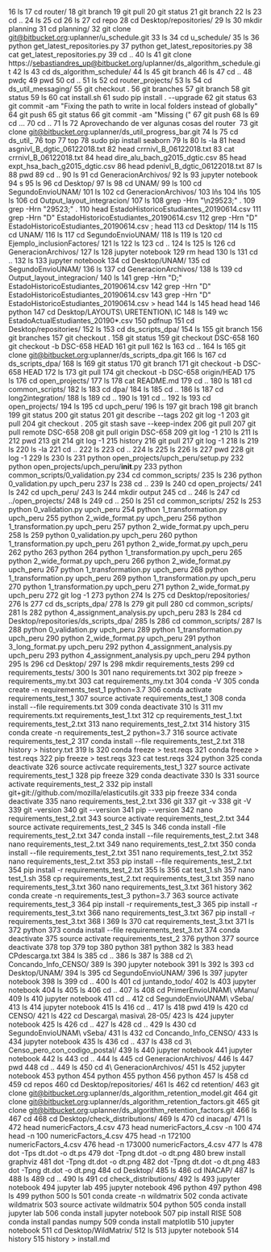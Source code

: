    16  ls
   17  cd router/
   18  git branch
   19  git pull
   20  git status
   21  git branch
   22  ls
   23  cd ..
   24  ls
   25  cd 
   26  ls
   27  cd repo
   28  cd Desktop/repositories/
   29  ls
   30  mkdir planning
   31  cd planning/
   32  git clone git@bitbucket.org:uplanner/u_schedule.git
   33  ls
   34  cd u_schedule/
   35  ls
   36  python get_latest_repositories.py 
   37  python get_latest_repositories.py 
   38  cat get_latest_repositories.py 
   39  cd ..
   40  ls
   41  git clone https://sebastiandres_up@bitbucket.org/uplanner/ds_algorithm_schedule.git
   42  ls
   43  cd ds_algorithm_schedule/
   44  ls
   45  git branch
   46  ls
   47  cd ..
   48  pwdç
   49  pwd
   50  cd ..
   51  ls
   52  cd router_projects/
   53  ls
   54  cd ds_util_messaging/
   55  git checkout .
   56  git branches
   57  git branch
   58  git status
   59  ls
   60  cat install.sh 
   61  sudo pip install . --upgrade
   62  git status
   63  git commit -am "Fixing the path to write in local folders instead of globally"
   64  git push
   65  git status
   66  git commit -am "Missing ("
   67  git push
   68  ls
   69  cd ...
   70  cd ..
   71  ls
   72  Aprovechando de ver algunas cosas del router 
   73  git clone git@bitbucket.org:uplanner/ds_util_progress_bar.git
   74  ls
   75  cd ds_util_
   76  top
   77  top
   78  sudo pip install seaborn
   79  ls
   80  ls -la
   81  head asgnivl_B_dgtic_06122018.txt 
   82  head crrnivl_B_06122018.txt 
   83  cat crrnivl_B_06122018.txt 
   84  head dire_alu_bach_g2015_dgtic.csv 
   85  head expt_hsa_bach_g2015_dgtic.csv 
   86  head pdenivl_B_dgtic_06122018.txt 
   87  ls
   88  pwd
   89  cd ..
   90  ls
   91  cd GeneracionArchivos/
   92  ls
   93  jupyter notebook
   94  s
   95  ls
   96  cd Desktop/
   97  ls
   98  cd UNAM/
   99  ls
  100  cd SegundoEnvioUNAM/
  101  ls
  102  cd GeneracionArchivos/
  103  lñs
  104  lñs
  105  ls
  106  cd Output_layout_integracion/
  107  ls
  108  grep -Hrn "\n29523;" .
  109  grep -Hrn "29523;" .
  110  head EstadoHistoricoEstudiantes_20190614.csv 
  111  grep -Hrn "D" EstadoHistoricoEstudiantes_20190614.csv 
  112  grep -Hrn "D" EstadoHistoricoEstudiantes_20190614.csv  ; head
  113  cd Desktop/
  114  ls
  115  cd UNAM/
  116  ls
  117  cd SegundoEnvioUNAM/
  118  ls
  119  ls
  120  cd Ejemplo_inclusionFactores/
  121  ls
  122  ls
  123  cd ..
  124  ls
  125  ls
  126  cd GeneracionArchivos/
  127  ls
  128  jupyter notebook
  129  rm head 
  130  ls
  131  cd ..
  132  ls
  133  jupyter notebook
  134  cd Desktop/UNAM/
  135  cd SegundoEnvioUNAM/
  136  ls
  137  cd GeneracionArchivos/
  138  ls
  139  cd Output_layout_integracion/
  140  ls
  141  grep -Hrn "D;" EstadoHistoricoEstudiantes_20190614.csv 
  142  grep -Hrn "D" EstadoHistoricoEstudiantes_20190614.csv 
  143  grep -Hrn "D" EstadoHistoricoEstudiantes_20190614.csv > head
  144  ls
  145  head head 
  146  python
  147  cd Desktop/LAYOUTS\ URETENTION\ IC
  148  ls
  149  wc EstadoActualEstudiantes_20190*.csv
  150  pdfnup
  151  cd Desktop/repositories/
  152  ls
  153  cd ds_scripts_dpa/
  154  ls
  155  git branch
  156  git branches
  157  git checkout .
  158  git status
  159  git checkout DSC-658
  160  git checkout -b DSC-658 HEAD
  161  git pull
  162  ls
  163  cd ..
  164  ls
  165  git clone git@bitbucket.org:uplanner/ds_scripts_dpa.git
  166  ls
  167  cd ds_scripts_dpa/
  168  ls
  169  git status
  170  git branch
  171  git checkout -b DSC-658 HEAD
  172  ls
  173  git pull
  174  git checkout -b DSC-658 origin/HEAD
  175  ls
  176  cd open_projects/
  177  ls
  178  cat README.md 
  179  cd ..
  180  ls
  181  cd common_scripts/
  182  ls
  183  cd dpa/
  184  ls
  185  cd ..
  186  ls
  187  cd long2integration/
  188  ls
  189  cd ..
  190  ls
  191  cd ..
  192  ls
  193  cd open_projects/
  194  ls
  195  cd upch_peru/
  196  ls
  197  git brach
  198  git branch
  199  git status
  200  git status
  201  git describe --tags
  202  git log -1
  203  git pull
  204  git checkout .
  205  git stash save --keep-index
  206  git pull
  207  git pull remote DSC-658
  208  git pull origin DSC-658
  209  git log -1
  210  ls
  211  ls
  212  pwd
  213  git 
  214  git log -1
  215  history
  216  git pull
  217  git log -1
  218  ls
  219  ls
  220  ls -la
  221  cd ..
  222  ls
  223  cd ..
  224  ls
  225  ls
  226  ls
  227  pwd
  228  git log -1
  229  ls
  230  ls
  231  python open_projects/upch_peru/setup.py 
  232  python open_projects/upch_peru/__init__.py 
  233  python common_scripts/0_validation.py 
  234  cd common_scripts/
  235  ls
  236  python 0_validation.py upch_peru
  237  ls
  238  cd ..
  239  ls
  240  cd open_projects/
  241  ls
  242  cd upch_peru/
  243  ls
  244  mkdir output
  245  cd ..
  246  ls
  247  cd ../open_projects/
  248  ls
  249  cd ..
  250  ls
  251  cd common_scripts/
  252  ls
  253  python 0_validation.py upch_peru
  254  python 1_transformation.py upch_peru
  255  python 2_wide_format.py upch_peru
  256  python 1_transformation.py upch_peru
  257  python 2_wide_format.py upch_peru
  258  ls
  259  python 0_validation.py upch_peru
  260  python 1_transformation.py upch_peru
  261  python 2_wide_format.py upch_peru
  262  pytho
  263  python
  264  python 1_transformation.py upch_peru
  265  python 2_wide_format.py upch_peru
  266  python 2_wide_format.py upch_peru
  267  python 1_transformation.py upch_peru
  268  python 1_transformation.py upch_peru
  269  python 1_transformation.py upch_peru
  270  python 1_transformation.py upch_peru
  271  python 2_wide_format.py upch_peru
  272  git log -1
  273  python
  274  ls
  275  cd Desktop/repositories/
  276  ls
  277  cd ds_scripts_dpa/
  278  ls
  279  git pull
  280  cd common_scripts/
  281  ls
  282  python 4_assignment_analysis.py upch_peru
  283  ls
  284  cd Desktop/repositories/ds_scripts_dpa/
  285  ls
  286  cd common_scripts/
  287  ls
  288  python 0_validation.py upch_peru
  289  python 1_transformation.py upch_peru
  290  python 2_wide_format.py upch_peru
  291  python 3_long_format.py upch_peru
  292  python 4_assignment_analysis.py upch_peru
  293  python 4_assignment_analysis.py upch_peru
  294  python
  295  ls
  296  cd Desktop/
  297  ls
  298  mkdir requirements_tests
  299  cd requirements_tests/
  300  ls
  301  nano requirements.txt
  302  pip freeze > requirements_my.txt
  303  cat requirements_my.txt 
  304  conda -V
  305  conda create -n requirements_test_1 python=3.7
  306  conda activate requirements_test_1
  307  source activate requirements_test_1
  308  conda install --file requirements.txt
  309  conda deactivate
  310  ls
  311  mv requirements.txt requirements_test_1.txt
  312  cp requirements_test_1.txt requirements_test_2.txt 
  313  nano requirements_test_2.txt 
  314  history
  315  conda create -n requirements_test_2 python=3.7
  316  source activate requirements_test_2
  317  conda install --file requirements_test_2.txt
  318  history > history.txt
  319  ls
  320  conda freeze > test.reqs
  321  conda freeze > test.reqs
  322  pip freeze > test.reqs
  323  cat test.reqs 
  324  python
  325  conda deactivate
  326  source activcate requirements_test_1
  327  source activate requirements_test_1
  328  pip freeze
  329  conda deactivate
  330  ls
  331  source activate requirements_test_2
  332  pip install git+git://github.com/mozilla/elasticutils.git
  333  pip freeze
  334  conda deactivate
  335  nano requirements_test_2.txt 
  336  git 
  337  git -v
  338  git -V
  339  git -version
  340  git --version
  341  pip --version
  342  nano requirements_test_2.txt 
  343  source activate requirements_test_2.txt 
  344  source activate requirements_test_2
  345  ls
  346  conda install -file requirements_test_2.txt 
  347  conda install --file requirements_test_2.txt 
  348  nano requirements_test_2.txt 
  349  nano requirements_test_2.txt 
  350  conda install --file requirements_test_2.txt 
  351  nano requirements_test_2.txt 
  352  nano requirements_test_2.txt 
  353  pip install --file requirements_test_2.txt 
  354  pip install -r requirements_test_2.txt 
  355  ls
  356  cat test_1.sh
  357  nano test_1.sh
  358  cp requirements_test_2.txt requirements_test_3.txt 
  359  nano requirements_test_3.txt 
  360  nano requirements_test_3.txt 
  361  history
  362  conda create -n requirements_test_3 python=3.7
  363  source activate requirements_test_3
  364  pip install -r requirements_test_3
  365  pip install -r requirements_test_3.txt 
  366  nano requirements_test_3.txt 
  367  pip install -r requirements_test_3.txt 
  368  l
  369  ls
  370  cat requirements_test_3.txt 
  371  ls
  372  python
  373  conda install --file requirements_test_3.txt 
  374  conda deactivate
  375  source activate requirements_test_2
  376  python
  377  source deactivate 
  378  top
  379  top
  380  python
  381  python
  382  ls
  383  head CPdescarga.txt 
  384  ls
  385  cd ..
  386  ls
  387  ls
  388  cd 2\ Concando_Info_CENSO/
  389  ls
  390  jupyter notebook
  391  ls
  392  ls
  393  cd Desktop/UNAM/
  394  ls
  395  cd SegundoEnvioUNAM/
  396  ls
  397  jupyter notebook
  398  ls
  399  cd ..
  400  ls
  401  cd juntando_todo/
  402  ls
  403  jupyter notebook
  404  ls
  405  ls
  406  cd ..
  407  ls
  408  cd PrimerEnvioUNAM\ vManu/
  409  ls
  410  jupyter notebook
  411  cd ..
  412  cd SegundoEnvioUNAM\ vSeba/
  413  ls
  414  jupyter notebook
  415  ls
  416  cd ..
  417  ls
  418  pwd
  419   ls
  420  cd CENSO/
  421  ls
  422  cd Descarga\ masiva\ 28-05/
  423  ls
  424  jupyter notebook
  425  ls
  426  cd ..
  427  ls
  428  cd ..
  429  ls
  430  cd SegundoEnvioUNAM\ vSeba/
  431  ls
  432  cd Concando_Info_CENSO/
  433  ls
  434  jupyter notebook
  435  ls
  436  cd  ..
  437  ls
  438  cd 3\ Censo_pero_con_codigo_postal/
  439  ls
  440  jupyter notebook
  441  jupyter notebook
  442  ls
  443  cd ..
  444  ls
  445  cd GeneracionArchivos/
  446  ls
  447  pwd
  448  cd ..
  449  ls
  450  cd 4\ GeneracionArchivos/
  451  ls
  452  jupyter notebook
  453  python
  454  python
  455  python
  456  python
  457  ls
  458  cd 
  459  cd repos
  460  cd Desktop/repositories/
  461  ls
  462  cd retention/
  463  git clone git@bitbucket.org:uplanner/ds_algorithm_retention_model.git
  464  git clone git@bitbucket.org:uplanner/ds_algorithm_retention_factors.git
  465  git clone git@bitbucket.org:uplanner/ds_algorithm_retention_factors.git
  466  ls
  467  cd
  468  cd Desktop/check_distributions/
  469  ls
  470  cd inacap/
  471  ls
  472  head numericFactors_4.csv 
  473  head numericFactors_4.csv -n 100 
  474  head -n 100 numericFactors_4.csv 
  475  head -n 172100 numericFactors_4.csv 
  476  head -n 173000 numericFactors_4.csv 
  477  ls
  478  dot -Tps dt.dot -o dt.ps
  479  dot -Tpng dt.dot -o dt.png
  480  brew install graphviz
  481  dot -Tpng dt.dot -o dt.png
  482  dot -Tpng dt.dot -o dt.png
  483  dot -Tpng dt.dot -o dt.png
  484  cd Desktop/
  485  ls
  486  cd INACAP/
  487  ls
  488  ls
  489  cd ..
  490  ls
  491  cd check_distributions/
  492  ls
  493  jupyter notebook
  494  jupyter lab
  495  jupyter notebook
  496  python
  497  python
  498  ls
  499  python
  500  ls
  501  conda create -n wildmatrix
  502  conda activate wildmatrix
  503  source activate wildmatrix
  504  python
  505  conda install jupyter lab
  506  conda install jupyter notebook
  507  pip install RISE
  508  conda install pandas numpy
  509  conda install matplotlib
  510  jupyter notebook
  511  cd Desktop/WildMatrix/
  512  ls
  513  jupyter notebook
  514  history
  515  history > install.md
